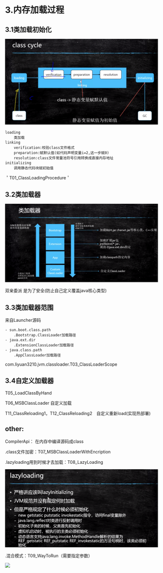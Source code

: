 # 3.内存加载过程

## 3.1类加载初始化

![](img/jvm-3.1.png)

```
loading
	类加载
linking
	verification:校验class文件格式
	preparation:赋默认值(如代码声明变量i=2,这一步赋0)
	resolution:class文件常量池符号引用转换成直接内存地址
initializing
	调用静态代码块赋初始值
```

＇T01_ClassLoadingProcedure＇

## 3.2类加载器

![](img/jvm-3.2.png)

双亲委派 是为了安全(防止自己定义覆盖java核心类型)

## 3.3类加载器范围

来自Launcher源码

```
- sun.boot.class.path
	.Bootstrap.ClassLoader加载路径
- java.ext.dir
	.ExtensionClassLoader加载路径
- java.class.path
	.AppClassLoader加载路径
```

com.liyuan3210.jvm.classloader.T03_ClassLoaderScope

## 3.4自定义加载器

T05_LoadClassByHand

T06_MSBClassLoader	自定义加载

T11_ClassReloading1，T12_ClassReloading2　自定义重新load(实现热部署)

## other:

CompilerApi：	在内存中编译源码成class

.class文件加密：T07_MSBClassLoaderWithEncription

.lazyloading用到时候才去加载：T08_LazyLoading

![](img/jvm-lazyloading.png)

.混合模式：T09_WayToRun（需要指定参数）

![](/home/liyuan/git/liyuan3210/p/note/java/jvm/img/jvm-mxied.png)

